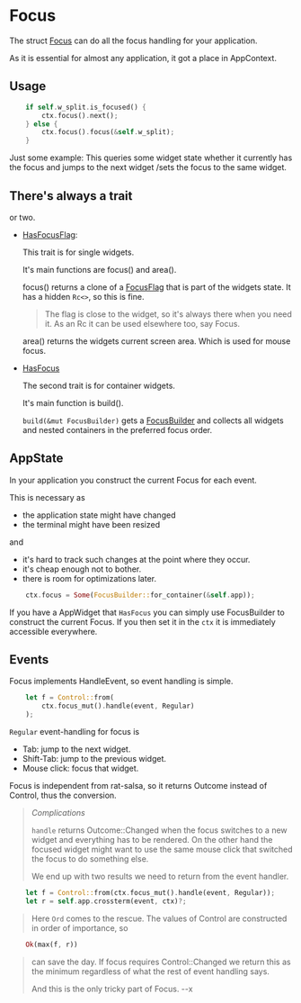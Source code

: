 
# Focus

The struct [Focus][refFocus] can do all the focus handling for
your application.

As it is essential for almost any application, it got a place
in AppContext.

## Usage

```rust
    if self.w_split.is_focused() {
        ctx.focus().next();
    } else {
        ctx.focus().focus(&self.w_split);
    }
```

Just some example: This queries some widget state whether it
currently has the focus and jumps to the next widget /sets the
focus to the same widget.

## There's always a trait

or two.

* [HasFocusFlag][refHasFocusFlag]:
  
  This trait is for single widgets.
  
  It's main functions are focus() and area().
  
  focus() returns a clone of a [FocusFlag][refFocusFlag] that
  is part of the widgets state. It has a hidden `Rc<>`, so this
  is fine.
  
  > The flag is close to the widget, so it's always there when
  > you need it. As an Rc it can be used elsewhere too, say
  > Focus.
  
  area() returns the widgets current screen area. Which is used
  for mouse focus.
  
* [HasFocus][refHasFocus]
  
  The second trait is for container widgets.
  
  It's main function is build().
  
  `build(&mut FocusBuilder)` gets a
  [FocusBuilder][refFocusBuilder] and collects all widgets and
  nested containers in the preferred focus order.
  
## AppState

In your application you construct the current Focus for each
event.

This is necessary as
- the application state might have changed
- the terminal might have been resized

and

- it's hard to track such changes at the point where they occur.
- it's cheap enough not to bother.
- there is room for optimizations later.

```rust
    ctx.focus = Some(FocusBuilder::for_container(&self.app));
```

If you have a AppWidget that `HasFocus` you can simply use
FocusBuilder to construct the current Focus. If you then set it
in the `ctx` it is immediately accessible everywhere.

## Events

Focus implements HandleEvent, so event handling is simple.

```rust
    let f = Control::from(
        ctx.focus_mut().handle(event, Regular)
    );
```

`Regular` event-handling for focus is

- Tab: jump to the next widget.
- Shift-Tab: jump to the previous widget.
- Mouse click: focus that widget.

Focus is independent from rat-salsa, so it returns Outcome
instead of Control, thus the conversion.

> _Complications_
> 
> `handle` returns Outcome::Changed when the focus switches to a
> new widget and everything has to be rendered. On the other hand
> the focused widget might want to use the same mouse click that
> switched the focus to do something else.
> 
> We end up with two results we need to return from the event
> handler.

```rust
    let f = Control::from(ctx.focus_mut().handle(event, Regular));
    let r = self.app.crossterm(event, ctx)?;
```

> Here `Ord` comes to the rescue. The values of Control are
> constructed in order of importance, so

```rust
    Ok(max(f, r))
```

> can save the day. If focus requires Control::Changed we return
> this as the minimum regardless of what the rest of event
> handling says.
> 
> And this is the only tricky part of Focus. --x


[refHasFocusFlag]: https://docs.rs/rat-focus/latest/rat_focus/trait.HasFocusFlag.html

[refHasFocus]: https://docs.rs/rat-focus/latest/rat_focus/trait.HasFocus.html

[refFocusFlag]: https://docs.rs/rat-focus/latest/rat_focus/struct.FocusFlag.html

[refFocusBuilder]: https://docs.rs/rat-focus/latest/rat_focus/struct.FocusBuilder.html

[refFocus]: https://docs.rs/rat-focus/latest/rat_focus/struct.Focus.html

